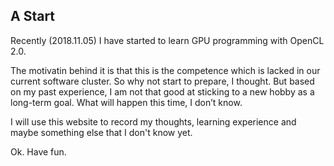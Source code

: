 ## A Start

Recently (2018.11.05) I have started to learn GPU programming with OpenCL 2.0. 

The motivatin behind it is that this is the competence which is lacked in our current software cluster. So why not start to prepare, I thought. But based on my past experience, I am not that good at sticking to a new hobby as a long-term goal. What will happen this time, I don’t know. 

I will use this website to record my thoughts, learning experience and maybe something else that I don't know yet.

Ok. Have fun.

